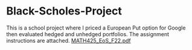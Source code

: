 # Black-Scholes-Project
This is a school project where I priced a European Put option for Google then evaluated hedged and unhedged portfolios.
The assignment instructions are attached.
[MATH425_EoS_F22.pdf](https://github.com/ethanspark1/Black-Scholes-Project/files/10182455/MATH425_EoS_F22.pdf)
